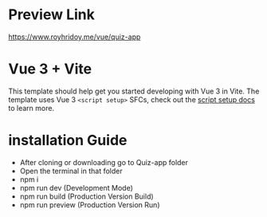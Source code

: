 # Preview Link
https://www.royhridoy.me/vue/quiz-app

# Vue 3 + Vite

This template should help get you started developing with Vue 3 in Vite. The template uses Vue 3 `<script setup>` SFCs, check out the [script setup docs](https://v3.vuejs.org/api/sfc-script-setup.html#sfc-script-setup) to learn more.

# installation Guide
- After cloning or downloading go to Quiz-app folder
- Open the terminal in that folder
- npm i
- npm run dev (Development Mode)
- npm run build (Production Version Build)
- npm run preview (Production Version Run)
